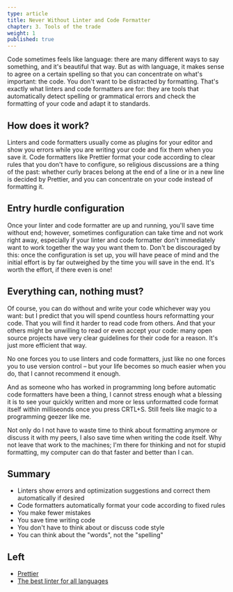 ```yaml
---
type: article
title: Never Without Linter and Code Formatter
chapter: 3. Tools of the trade
weight: 1
published: true
---
```


Code sometimes feels like language: there are many different ways to say something, and it's beautiful that way. But as with language, it makes sense to agree on a certain spelling so that you can concentrate on what's important: the code. You don't want to be distracted by formatting. That's exactly what linters and code formatters are for: they are tools that automatically detect spelling or grammatical errors and check the formatting of your code and adapt it to standards.

## How does it work?

Linters and code formatters usually come as plugins for your editor and show you errors while you are writing your code and fix them when you save it. Code formatters like Prettier format your code according to clear rules that you don't have to configure, so religious discussions are a thing of the past: whether curly braces belong at the end of a line or in a new line is decided by Prettier, and you can concentrate on your code instead of formatting it.

## Entry hurdle configuration

Once your linter and code formatter are up and running, you'll save time without end; however, sometimes configuration can take time and not work right away, especially if your linter and code formatter don't immediately want to work together the way you want them to. Don't be discouraged by this: once the configuration is set up, you will have peace of mind and the initial effort is by far outweighed by the time you will save in the end. It's worth the effort, if there even is one!

## Everything can, nothing must?

Of course, you can do without and write your code whichever way you want: but I predict that you will spend countless hours reformatting your code. That you will find it harder to read code from others. And that your others might be unwilling to read or even accept your code: many open source projects have very clear guidelines for their code for a reason. It's just more efficient that way.

No one forces you to use linters and code formatters, just like no one forces you to use version control – but your life becomes so much easier when you do, that I cannot recommend it enough.

And as someone who has worked in programming long before automatic code formatters have been a thing, I cannot stress enough what a blessing it is to see your quickly written and more or less unformatted code format itself within milliseonds once you press CRTL+S. Still feels like magic to a programming geezer like me.

Not only do I not have to waste time to think about formatting anymore or discuss it with my peers, I also save time when writing the code itself. Why not leave that work to the machines; I'm there for thinking and not for stupid formatting, my computer can do that faster and better than I can.

## Summary

- Linters show errors and optimization suggestions and correct them automatically if desired
- Code formatters automatically format your code according to fixed rules
- You make fewer mistakes
- You save time writing code
- You don't have to think about or discuss code style
- You can think about the "words", not the "spelling"

## Left

- [Prettier](https://prettier.io/)
- [The best linter for all languages](https://github.com/caramelomartins/awesome-linters)

<img src="https://vg09.met.vgwort.de/na/8753977246334ef39b914f8ce6d541b9" width="1" height="1" alt="">
